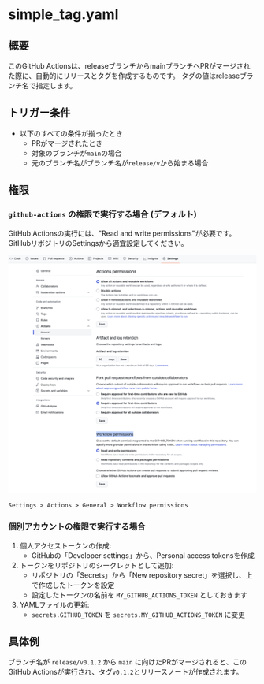 # simple_tag.yaml

## 概要
このGitHub Actionsは、releaseブランチからmainブランチへPRがマージされた際に、自動的にリリースとタグを作成するものです。
タグの値はreleaseブランチ名で指定します。

## トリガー条件
- 以下のすべての条件が揃ったとき
  - PRがマージされたとき
  - 対象のブランチが`main`の場合
  - 元のブランチ名がブランチ名が`release/v`から始まる場合

## 権限
### `github-actions` の権限で実行する場合 (デフォルト)
GitHub Actionsの実行には、"Read and write permissions"が必要です。
GitHubリポジトリのSettingsから適宜設定してください。

![settings](./settings.png)

```
Settings > Actions > General > Workflow permissions
```

### 個別アカウントの権限で実行する場合

1. 個人アクセストークンの作成:
    - GitHubの「Developer settings」から、Personal access tokensを作成
2. トークンをリポジトリのシークレットとして追加:
    - リポジトリの「Secrets」から「New repository secret」を選択し、上で作成したトークンを設定
    - 設定したトークンの名前を `MY_GITHUB_ACTIONS_TOKEN` としておきます
3. YAMLファイルの更新:
    - `secrets.GITHUB_TOKEN` を `secrets.MY_GITHUB_ACTIONS_TOKEN` に変更

## 具体例
ブランチ名が `release/v0.1.2` から `main` に向けたPRがマージされると、このGitHub Actionsが実行され、タグ`v0.1.2`とリリースノートが作成されます。

